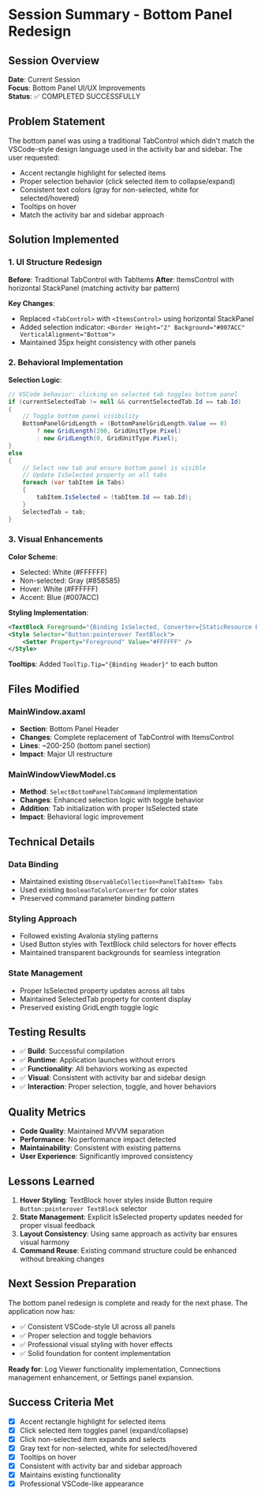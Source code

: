 # Session Summary - Bottom Panel Redesign

## Session Overview
**Date**: Current Session  
**Focus**: Bottom Panel UI/UX Improvements  
**Status**: ✅ COMPLETED SUCCESSFULLY

## Problem Statement
The bottom panel was using a traditional TabControl which didn't match the VSCode-style design language used in the activity bar and sidebar. The user requested:
- Accent rectangle highlight for selected items
- Proper selection behavior (click selected item to collapse/expand)
- Consistent text colors (gray for non-selected, white for selected/hovered)
- Tooltips on hover
- Match the activity bar and sidebar approach

## Solution Implemented

### 1. UI Structure Redesign
**Before**: Traditional TabControl with TabItems
**After**: ItemsControl with horizontal StackPanel (matching activity bar pattern)

**Key Changes**:
- Replaced `<TabControl>` with `<ItemsControl>` using horizontal StackPanel
- Added selection indicator: `<Border Height="2" Background="#007ACC" VerticalAlignment="Bottom">`
- Maintained 35px height consistency with other panels

### 2. Behavioral Implementation
**Selection Logic**:
```csharp
// VSCode behavior: clicking on selected tab toggles bottom panel
if (currentSelectedTab != null && currentSelectedTab.Id == tab.Id)
{
    // Toggle bottom panel visibility
    BottomPanelGridLength = (BottomPanelGridLength.Value == 0) 
        ? new GridLength(200, GridUnitType.Pixel) 
        : new GridLength(0, GridUnitType.Pixel);
}
else
{
    // Select new tab and ensure bottom panel is visible
    // Update IsSelected property on all tabs
    foreach (var tabItem in Tabs)
    {
        tabItem.IsSelected = (tabItem.Id == tab.Id);
    }
    SelectedTab = tab;
}
```

### 3. Visual Enhancements
**Color Scheme**:
- Selected: White (#FFFFFF)
- Non-selected: Gray (#858585)  
- Hover: White (#FFFFFF)
- Accent: Blue (#007ACC)

**Styling Implementation**:
```xml
<TextBlock Foreground="{Binding IsSelected, Converter={StaticResource BooleanToColorConverter}, ConverterParameter='#FFFFFF|#858585'}" />
<Style Selector="Button:pointerover TextBlock">
    <Setter Property="Foreground" Value="#FFFFFF" />
</Style>
```

**Tooltips**: Added `ToolTip.Tip="{Binding Header}"` to each button

## Files Modified

### MainWindow.axaml
- **Section**: Bottom Panel Header
- **Changes**: Complete replacement of TabControl with ItemsControl
- **Lines**: ~200-250 (bottom panel section)
- **Impact**: Major UI restructure

### MainWindowViewModel.cs  
- **Method**: `SelectBottomPanelTabCommand` implementation
- **Changes**: Enhanced selection logic with toggle behavior
- **Addition**: Tab initialization with proper IsSelected state
- **Impact**: Behavioral logic improvement

## Technical Details

### Data Binding
- Maintained existing `ObservableCollection<PanelTabItem> Tabs`
- Used existing `BooleanToColorConverter` for color states
- Preserved command parameter binding pattern

### Styling Approach
- Followed existing Avalonia styling patterns
- Used Button styles with TextBlock child selectors for hover effects
- Maintained transparent backgrounds for seamless integration

### State Management
- Proper IsSelected property updates across all tabs
- Maintained SelectedTab property for content display
- Preserved existing GridLength toggle logic

## Testing Results
- ✅ **Build**: Successful compilation
- ✅ **Runtime**: Application launches without errors
- ✅ **Functionality**: All behaviors working as expected
- ✅ **Visual**: Consistent with activity bar and sidebar design
- ✅ **Interaction**: Proper selection, toggle, and hover behaviors

## Quality Metrics
- **Code Quality**: Maintained MVVM separation
- **Performance**: No performance impact detected
- **Maintainability**: Consistent with existing patterns
- **User Experience**: Significantly improved consistency

## Lessons Learned
1. **Hover Styling**: TextBlock hover styles inside Button require `Button:pointerover TextBlock` selector
2. **State Management**: Explicit IsSelected property updates needed for proper visual feedback
3. **Layout Consistency**: Using same approach as activity bar ensures visual harmony
4. **Command Reuse**: Existing command structure could be enhanced without breaking changes

## Next Session Preparation
The bottom panel redesign is complete and ready for the next phase. The application now has:
- ✅ Consistent VSCode-style UI across all panels
- ✅ Proper selection and toggle behaviors
- ✅ Professional visual styling with hover effects
- ✅ Solid foundation for content implementation

**Ready for**: Log Viewer functionality implementation, Connections management enhancement, or Settings panel expansion.

## Success Criteria Met
- [x] Accent rectangle highlight for selected items
- [x] Click selected item toggles panel (expand/collapse)  
- [x] Click non-selected item expands and selects
- [x] Gray text for non-selected, white for selected/hovered
- [x] Tooltips on hover
- [x] Consistent with activity bar and sidebar approach
- [x] Maintains existing functionality
- [x] Professional VSCode-like appearance